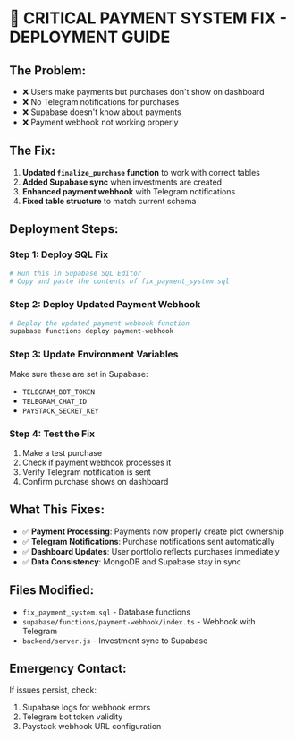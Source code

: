 # 🚨 CRITICAL PAYMENT SYSTEM FIX - DEPLOYMENT GUIDE

## **The Problem:**
- ❌ Users make payments but purchases don't show on dashboard
- ❌ No Telegram notifications for purchases
- ❌ Supabase doesn't know about payments
- ❌ Payment webhook not working properly

## **The Fix:**
1. **Updated `finalize_purchase` function** to work with correct tables
2. **Added Supabase sync** when investments are created
3. **Enhanced payment webhook** with Telegram notifications
4. **Fixed table structure** to match current schema

## **Deployment Steps:**

### **Step 1: Deploy SQL Fix**
```bash
# Run this in Supabase SQL Editor
# Copy and paste the contents of fix_payment_system.sql
```

### **Step 2: Deploy Updated Payment Webhook**
```bash
# Deploy the updated payment webhook function
supabase functions deploy payment-webhook
```

### **Step 3: Update Environment Variables**
Make sure these are set in Supabase:
- `TELEGRAM_BOT_TOKEN`
- `TELEGRAM_CHAT_ID`
- `PAYSTACK_SECRET_KEY`

### **Step 4: Test the Fix**
1. Make a test purchase
2. Check if payment webhook processes it
3. Verify Telegram notification is sent
4. Confirm purchase shows on dashboard

## **What This Fixes:**
- ✅ **Payment Processing**: Payments now properly create plot ownership
- ✅ **Telegram Notifications**: Purchase notifications sent automatically
- ✅ **Dashboard Updates**: User portfolio reflects purchases immediately
- ✅ **Data Consistency**: MongoDB and Supabase stay in sync

## **Files Modified:**
- `fix_payment_system.sql` - Database functions
- `supabase/functions/payment-webhook/index.ts` - Webhook with Telegram
- `backend/server.js` - Investment sync to Supabase

## **Emergency Contact:**
If issues persist, check:
1. Supabase logs for webhook errors
2. Telegram bot token validity
3. Paystack webhook URL configuration
